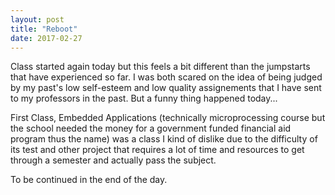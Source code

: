 ```yaml
---
layout: post
title: "Reboot"
date: 2017-02-27
---
```


Class started again today but this feels a bit different than the jumpstarts that have experienced so far. 
I was both scared on the idea of being judged by my past's low self-esteem and low quality assignements that I have sent to my professors in the past. But a funny thing happened today...

First Class, Embedded Applications (technically microprocessing course but the school needed the money for a government funded financial aid program thus the name) was a class I kind of dislike due to the difficulty of its test and other project that requires a lot of time and resources to get through a semester and actually pass the subject.

To be continued in the end of the day.
